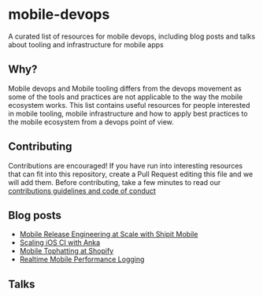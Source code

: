# mobile-devops
A curated list of resources for mobile devops, including blog posts and talks about tooling and infrastructure for mobile apps

## Why?
Mobile devops and Mobile tooling differs from the devops movement as some of the tools and practices are not applicable
to the way the mobile ecosystem works. This list contains useful resources for people interested in mobile tooling, mobile infrastructure and how to apply best practices to the mobile ecosystem from a devops point of view.

## Contributing
Contributions are encouraged! If you have run into interesting resources that can fit into this repository, create a Pull
Request editing this file and we will add them. Before contributing, take a few minutes to read our [contributions guidelines and code of conduct](./CONTRIBUTING.md)

## Blog posts
- [Mobile Release Engineering at Scale with Shipit Mobile](https://engineering.shopify.com/blogs/engineering/mobile-release-engineering-scale-shipit-mobile)
- [Scaling iOS CI with Anka](https://engineering.shopify.com/blogs/engineering/scaling-ios-ci-with-anka)
- [Mobile Tophatting at Shopify](https://engineering.shopify.com/blogs/engineering/mobile-tophatting-at-shopify-1)
- [Realtime Mobile Performance Logging](https://medium.com/spaceapetech/realtime-mobile-performance-logging-1e319277d970)

## Talks
